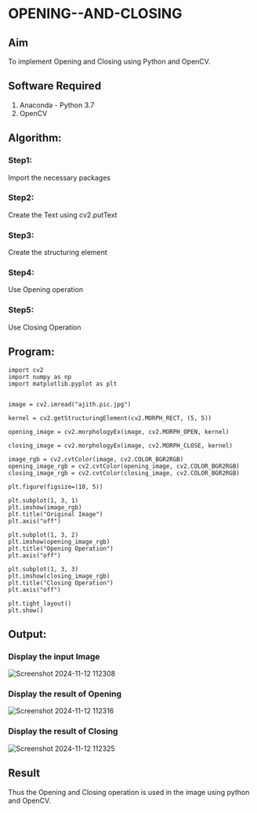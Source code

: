 # OPENING--AND-CLOSING
## Aim
To implement Opening and Closing using Python and OpenCV.

## Software Required
1. Anaconda - Python 3.7
2. OpenCV
## Algorithm:
### Step1:
Import the necessary packages


### Step2:
Create the Text using cv2.putText

### Step3:
Create the structuring element

### Step4:
Use Opening operation

### Step5:
Use Closing Operation

 
## Program:
```
import cv2
import numpy as np
import matplotlib.pyplot as plt


image = cv2.imread("ajith.pic.jpg")  

kernel = cv2.getStructuringElement(cv2.MORPH_RECT, (5, 5))

opening_image = cv2.morphologyEx(image, cv2.MORPH_OPEN, kernel)

closing_image = cv2.morphologyEx(image, cv2.MORPH_CLOSE, kernel)

image_rgb = cv2.cvtColor(image, cv2.COLOR_BGR2RGB)
opening_image_rgb = cv2.cvtColor(opening_image, cv2.COLOR_BGR2RGB)
closing_image_rgb = cv2.cvtColor(closing_image, cv2.COLOR_BGR2RGB)

plt.figure(figsize=(10, 5))

plt.subplot(1, 3, 1)
plt.imshow(image_rgb)
plt.title("Original Image")
plt.axis("off")

plt.subplot(1, 3, 2)
plt.imshow(opening_image_rgb)
plt.title("Opening Operation")
plt.axis("off")

plt.subplot(1, 3, 3)
plt.imshow(closing_image_rgb)
plt.title("Closing Operation")
plt.axis("off")

plt.tight_layout()
plt.show()

```
## Output:

### Display the input Image

![Screenshot 2024-11-12 112308](https://github.com/user-attachments/assets/b8601887-4904-4fc5-8784-308ab9b83c1d)


### Display the result of Opening

![Screenshot 2024-11-12 112316](https://github.com/user-attachments/assets/5ea309cd-5e6e-46e1-bbc9-979330478838)



### Display the result of Closing

![Screenshot 2024-11-12 112325](https://github.com/user-attachments/assets/ecebf335-13f8-407c-9791-361fa78ebe59)



## Result
Thus the Opening and Closing operation is used in the image using python and OpenCV.
